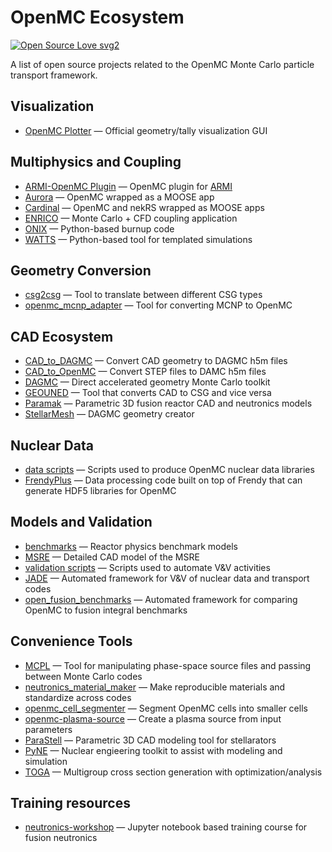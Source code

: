 # OpenMC Ecosystem

[![Open Source Love svg2](https://badges.frapsoft.com/os/v2/open-source.svg?v=103)](https://github.com/ellerbrock/open-source-badges/)

A list of open source projects related to the OpenMC Monte Carlo particle transport framework.

## Visualization

- [OpenMC Plotter](https://github.com/openmc-dev/plotter) — Official geometry/tally visualization GUI

## Multiphysics and Coupling

- [ARMI-OpenMC Plugin](https://github.com/terrapower/armicontrib-openmc) — OpenMC plugin for [ARMI](https://github.com/terrapower/armi)
- [Aurora](https://github.com/aurora-multiphysics/aurora) — OpenMC wrapped as a MOOSE app
- [Cardinal](https://github.com/neams-th-coe/cardinal) — OpenMC and nekRS wrapped as MOOSE apps
- [ENRICO](https://github.com/enrico-dev/enrico) — Monte Carlo + CFD coupling application
- [ONIX](https://github.com/jlanversin/ONIX) — Python-based burnup code
- [WATTS](https://github.com/watts-dev/watts) — Python-based tool for templated simulations

## Geometry Conversion

- [csg2csg](https://github.com/makeclean/csg2csg) — Tool to translate between different CSG types
- [openmc_mcnp_adapter](https://github.com/openmc-dev/openmc_mcnp_adapter) — Tool for converting MCNP to OpenMC

## CAD Ecosystem

- [CAD_to_DAGMC](https://github.com/fusion-energy/cad_to_dagmc) — Convert CAD geometry to DAGMC h5m files
- [CAD_to_OpenMC](https://github.com/openmsr/CAD_to_OpenMC) — Convert STEP files to DAMC h5m files
- [DAGMC](https://github.com/svalinn/DAGMC) — Direct accelerated geometry Monte Carlo toolkit
- [GEOUNED](https://github.com/GEOUNED-code/GEOUNED) — Tool that converts CAD to CSG and vice versa
- [Paramak](https://github.com/fusion-energy/paramak) — Parametric 3D fusion reactor CAD and neutronics models
- [StellarMesh](https://github.com/Thea-Energy/stellarmesh) — DAGMC geometry creator

## Nuclear Data

- [data scripts](https://github.com/openmc-dev/data) — Scripts used to produce OpenMC nuclear data libraries
- [FrendyPlus](https://jihulab.com/newcomputelab/frendyplus) — Data processing code built on top of Frendy that can generate HDF5 libraries for OpenMC

## Models and Validation

- [benchmarks](https://github.com/mit-crpg/benchmarks) — Reactor physics benchmark models
- [MSRE](https://github.com/openmsr/msre) — Detailed CAD model of the MSRE
- [validation scripts](https://github.com/openmc-dev/validation) — Scripts used to automate V\&V activities
- [JADE](https://github.com/JADE-V-V/JADE) — Automated framework for V\&V of nuclear data and transport codes
- [open_fusion_benchmarks](https://github.com/eepeterson/openmc_fusion_benchmarks) — Automated framework for comparing OpenMC to fusion integral benchmarks

## Convenience Tools

- [MCPL](https://github.com/mctools/mcpl) — Tool for manipulating phase-space source files and passing between Monte Carlo codes
- [neutronics_material_maker](https://github.com/fusion-energy/neutronics_material_maker) — Make reproducible materials and standardize across codes
- [openmc_cell_segmenter](https://github.com/fusion-energy/openmc_cell_segmenter) — Segment OpenMC cells into smaller cells
- [openmc-plasma-source](https://github.com/fusion-energy/openmc-plasma-source) — Create a plasma source from input parameters
- [ParaStell](https://github.com/svalinn/parastell) — Parametric 3D CAD modeling tool for stellarators
- [PyNE](https://github.com/pyne/pyne) — Nuclear engieering toolkit to assist with modeling and simulation
- [TOGA](https://github.com/lanl/TOGA) — Multigroup cross section generation with optimization/analysis

## Training resources

- [neutronics-workshop](https://github.com/fusion-energy/neutronics-workshop) — Jupyter notebook based training course for fusion neutronics
